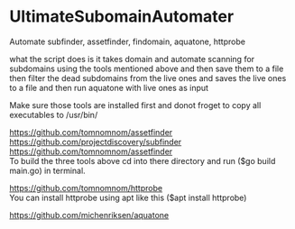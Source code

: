 # UltimateSubomainAutomater
Automate subfinder, assetfinder, findomain, aquatone, httprobe<br />

what the script does is it takes domain and automate scanning for subdomains using the tools mentioned above and then save them to a file then filter the dead subdomains from the live ones and saves the live ones to a file and then run aquatone with live ones as input

Make sure those tools are installed first and donot froget to copy all executables to /usr/bin/<br />

https://github.com/tomnomnom/assetfinder<br />
https://github.com/projectdiscovery/subfinder<br />
https://github.com/tomnomnom/assetfinder<br />
To build the three  tools above cd into there directory and run ($go build main.go) in terminal.

https://github.com/tomnomnom/httprobe<br />
You can install httprobe using apt like this ($apt install httprobe)

https://github.com/michenriksen/aquatone<br />


